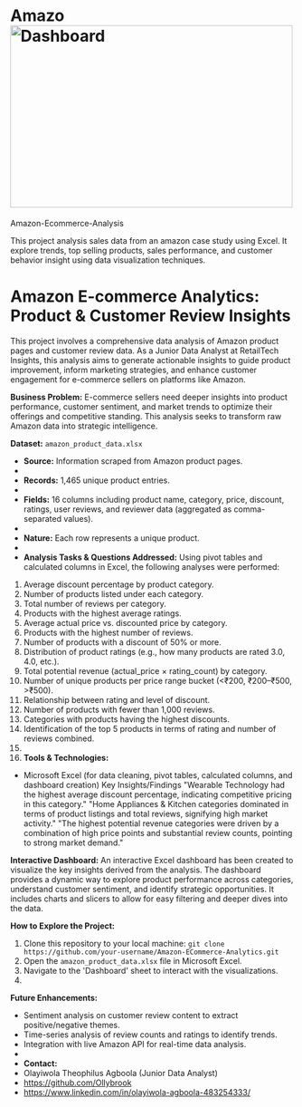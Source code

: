 # Amazo<img width="499" height="322" alt="Dashboard" src="https://github.com/user-attachments/assets/1e2b5943-6a8a-45c0-8383-52b7074a29e8" />


Amazon-Ecommerce-Analysis

This project analysis sales data from an amazon case study using Excel. It explore trends, top selling products, sales performance, and customer behavior insight using data visualization techniques.

# Amazon E-commerce Analytics: Product & Customer Review Insights
This project involves a comprehensive data analysis of Amazon product pages and customer review data. As a Junior Data Analyst at RetailTech Insights, this analysis aims to generate actionable insights to guide product improvement, inform marketing strategies, and enhance customer engagement for e-commerce sellers on platforms like Amazon.

**Business Problem:** E-commerce sellers need deeper insights into product performance, customer sentiment, and market trends to optimize their offerings and competitive standing. This analysis seeks to transform raw Amazon data into strategic intelligence.

**Dataset:** `amazon_product_data.xlsx`

* **Source:** Information scraped from Amazon product pages.
* 
* **Records:** 1,465 unique product entries.
* 
* **Fields:** 16 columns including product name, category, price, discount, ratings, user reviews, and reviewer data (aggregated as comma-separated values).
* 
* **Nature:** Each row represents a unique product.
* 
* **Analysis Tasks & Questions Addressed:**
Using pivot tables and calculated columns in Excel, the following analyses were performed:

1.  Average discount percentage by product category.
2.  Number of products listed under each category.
3.  Total number of reviews per category.
4.  Products with the highest average ratings.
5.  Average actual price vs. discounted price by category.
6.  Products with the highest number of reviews.
7.  Number of products with a discount of 50% or more.
8.  Distribution of product ratings (e.g., how many products are rated 3.0, 4.0, etc.).
9.  Total potential revenue (actual_price × rating_count) by category.
10. Number of unique products per price range bucket (<₹200, ₹200–₹500, >₹500).
11. Relationship between rating and level of discount.
12. Number of products with fewer than 1,000 reviews.
13. Categories with products having the highest discounts.
14. Identification of the top 5 products in terms of rating and number of reviews combined.
15. 
16. **Tools & Technologies:**
* Microsoft Excel (for data cleaning, pivot tables, calculated columns, and dashboard creation)
Key Insights/Findings
"Wearable Technology had the highest average discount percentage, indicating competitive pricing in this category."
"Home Appliances & Kitchen categories dominated in terms of product listings and total reviews, signifying high market activity."
"The highest potential revenue categories were driven by a combination of high price points and substantial review counts, pointing to strong market demand."

**Interactive Dashboard:**
An interactive Excel dashboard has been created to visualize the key insights derived from the analysis. The dashboard provides a dynamic way to explore product performance across categories, understand customer sentiment, and identify strategic opportunities. It includes charts and slicers to allow for easy filtering and deeper dives into the data.

**How to Explore the Project:**
1.  Clone this repository to your local machine: `git clone https://github.com/your-username/Amazon-ECommerce-Analytics.git`
2.  Open the `amazon_product_data.xlsx` file in Microsoft Excel.
3.  Navigate to the 'Dashboard' sheet to interact with the visualizations.
4.  
**Future Enhancements:**
* Sentiment analysis on customer review content to extract positive/negative themes.
* Time-series analysis of review counts and ratings to identify trends.
* Integration with live Amazon API for real-time data analysis.
* 
* **Contact:**
* Olayiwola Theophilus Agboola (Junior Data Analyst)
* https://github.com/Ollybrook
* https://www.linkedin.com/in/olayiwola-agboola-483254333/
